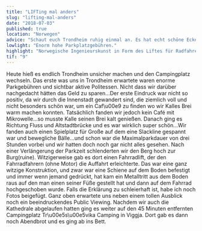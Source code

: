 ```yaml
---
title: "LIFTing mal anders"
slug: "lifting-mal-anders"
date: "2018-07-03"
published: true
location: "Norwegen"
advice: "Schaut euch Trondheim ruhig einmal an. Es hat echt schöne Ecken und man kann hier sicher schöne Tage verbringen und auf Entdeckungstour gehen."
lowlight: "Enorm hohe Parkplatzgebühren."
highlight: "Norwegische Ingenieurskunst in Form des Liftes für Radfahrer."
tif: "9"
---
```


Heute hieß es endlich Trondheim unsicher machen und den Campingplatz wechseln. Das erste was uns in Trondheim erwartete waren enorme Parkgebühren und sichtbar aktive Politessen. Nicht dass wir darüber nachgedacht hätten das Geld zu sparen...Der erste Eindruck war nicht so positiv, da wir durch die Innenstadt gewandert sind, die ziemlich voll und nicht besonders schön war, um ein Caf\u00e9 zu finden wo wir Kalles Brei warm machen konnten. Tatsächlich fanden wir jedoch kein Café mit Mikrowelle...so musste Kalle seinen Brei kalt genießen. Danach ging es Richtung Fluss und Altstadtbrücke und es war wirklich super schön...Wir fanden auch einen Spielplatz für Große auf dem eine Slackline gespannt war und bewegliche Bälle...und schon war die Maximalparkdauer von drei Stunden vorbei und wir hatten doch noch gar nicht alles gesehen. Nach einer Verlängerung der Parkzeit schlenderten wir den Berg hoch zur Burg(ruine). Witzigerweise gab es dort einen Fahrradlift, der den Fahrradfahrern (ohne Motor) die Auffahrt erleichterte. Das war eine ganz witzige Konstruktion, und zwar war eine Schiene auf dem Boden befestigt und immer wenn jemand gedrückt, hat kam ein Metalltritt aus dem Boden raus auf den man einen seiner Füße gestellt hat und dann auf dem Fahrrad hochgeschoben wurde. Falls die Erklärung zu schleierhaft ist, habe ich noch Fotos beigefügt. Ganz oben erwartete uns neben einem tollen Ausblick noch ein beeindruckendes Public Viewing.
Nachdem wir auch die Kathedrale abgelaufen hatten ging es weiter auf den 45 Minuten entfernten Campingplatz Tr\u00e5s\u00e5vika Camping in Viggja. Dort gab es dann noch Abendbrot und es ging ab ins Bett.